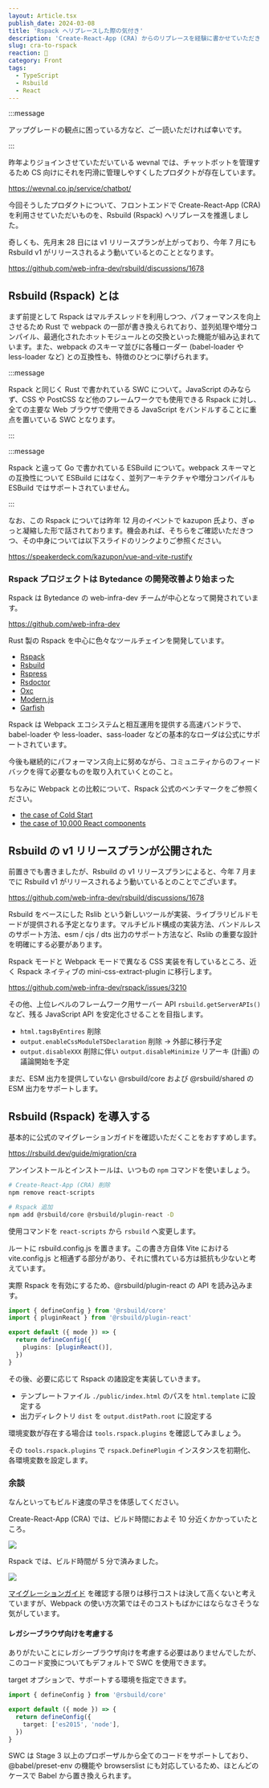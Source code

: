 ```yaml
---
layout: Article.tsx
publish_date: 2024-03-08
title: 'Rspack へリプレースした際の気付き'
description: 'Create-React-App (CRA) からのリプレースを経験に書かせていただきました。'
slug: cra-to-rspack
reaction: 🚚
category: Front
tags:
  - TypeScript
  - Rsbuild
  - React
---
```


:::message

アップグレードの観点に困っている方など、ご一読いただければ幸いです。

:::

昨年よりジョインさせていただいている wevnal では、チャットボットを管理するため CS 向けにそれを円滑に管理しやすくしたプロダクトが存在しています。

https://wevnal.co.jp/service/chatbot/

今回そうしたプロダクトについて、フロントエンドで Create-React-App (CRA) を利用させていただいものを、Rsbuild (Rspack) へリプレースを推進しました。

奇しくも、先月末 28 日には v1 リリースプランが上がっており、今年 7 月にも Rsbuild v1 がリリースされるよう動いているとのこととなります。

https://github.com/web-infra-dev/rsbuild/discussions/1678

## Rsbuild (Rspack) とは

まず前提として Rspack はマルチスレッドを利用しつつ、パフォーマンスを向上させるため Rust で webpack の一部が書き換えられており、並列処理や増分コンパイル、最適化されたホットモジュールとの交換といった機能が組み込まれています。また、webpack のスキーマ並びに各種ローダー (babel-loader や less-loader など) との互換性も、特徴のひとつに挙げられます。

:::message

Rspack と同じく Rust で書かれている SWC について。JavaScript のみならず、CSS や PostCSS など他のフレームワークでも使用できる Rspack に対し、全ての主要な Web ブラウザで使用できる JavaScript をバンドルすることに重点を置いている SWC となります。

:::

:::message

Rspack と違って Go で書かれている ESBuild について。webpack スキーマとの互換性について ESBuild にはなく、並列アーキテクチャや増分コンパイルも ESBuild ではサポートされていません。

:::


なお、この Rspack については昨年 12 月のイベントで kazupon 氏より、ぎゅっと凝縮した形で話されております。機会あれば、そちらをご確認いただきつつ、その中身については以下スライドのリンクよりご参照ください。

https://speakerdeck.com/kazupon/vue-and-vite-rustify

### Rspack プロジェクトは Bytedance の開発改善より始まった

Rspack は Bytedance の web-infra-dev チームが中心となって開発されています。

https://github.com/web-infra-dev

Rust 製の Rspack を中心に色々なツールチェインを開発しています。

- [Rspack](https://github.com/web-infra-dev/rspack)
- [Rsbuild](https://github.com/web-infra-dev/rsbuild)
- [Rspress](https://github.com/web-infra-dev/rspress)
- [Rsdoctor](https://github.com/web-infra-dev/rsdoctor)
- [Oxc](https://github.com/web-infra-dev/oxc)
- [Modern.js](https://github.com/web-infra-dev/modern.js)
- [Garfish](https://github.com/web-infra-dev/garfish)

Rspack は Webpack エコシステムと相互運用を提供する高速バンドラで、babel-loader や less-loader、sass-loader などの基本的なローダは公式にサポートされています。

今後も継続的にパフォーマンス向上に努めながら、コミュニティからのフィードバックを得て必要なものを取り入れていくとのこと。

ちなみに Webpack との比較について、Rspack 公式のベンチマークをご参照ください。

- [the case of Cold Start](https://www.rspack.dev/misc/benchmark.html#data)
- [the case of 10,000 React components](https://www.rspack.dev/misc/benchmark.html#data-1)

## Rsbuild の v1 リリースプランが公開された

前置きでも書きましたが、Rsbuild の v1 リリースプランによると、今年 7 月までに Rsbuild v1 がリリースされるよう動いているとのことでございます。

https://github.com/web-infra-dev/rsbuild/discussions/1678

Rsbuild をベースにした Rslib という新しいツールが実装、ライブラリビルドモードが提供される予定となります。マルチビルド構成の実装方法、バンドルレスのサポート方法、esm / cjs / dts 出力のサポート方法など、Rslib の重要な設計を明確にする必要があります。

Rspack モードと Webpack モードで異なる CSS 実装を有しているところ、近く Rspack ネイティブの mini-css-extract-plugin に移行します。

https://github.com/web-infra-dev/rspack/issues/3210

その他、上位レベルのフレームワーク用サーバー API `rsbuild.getServerAPIs()` など、残る JavaScript API を安定化させることを目指します。

- `html.tagsByEntires` 削除
- `output.enableCssModuleTSDeclaration` 削除 -> 外部に移行予定
- `output.disableXXX` 削除に伴い `output.disableMinimize` リアーキ (計画) の議論開始を予定

まだ、ESM 出力を提供していない @rsbuild/core および @rsbuild/shared の ESM 出力をサポートします。

## Rsbuild (Rspack) を導入する

基本的に公式のマイグレーションガイドを確認いただくことをおすすめします。

https://rsbuild.dev/guide/migration/cra

アンインストールとインストールは、いつもの `npm` コマンドを使いましょう。

```bash
# Create-React-App (CRA) 削除
npm remove react-scripts

# Rspack 追加
npm add @rsbuild/core @rsbuild/plugin-react -D
```

使用コマンドを `react-scripts` から `rsbuild` へ変更します。

ルートに rsbuild.config.js を置きます。この書き方自体 Vite における vite.config.js と相通ずる部分があり、それに慣れている方は抵抗も少ないと考えています。

実際 Rspack を有効にするため、@rsbuild/plugin-react の API を読み込みます。

```ts
import { defineConfig } from '@rsbuild/core'
import { pluginReact } from '@rsbuild/plugin-react'

export default ({ mode }) => {
  return defineConfig({
    plugins: [pluginReact()],
  })
}
```

その後、必要に応じて Rspack の諸設定を実装していきます。

- テンプレートファイル `./public/index.html` のパスを `html.template` に設定する
- 出力ディレクトリ `dist` を `output.distPath.root` に設定する

環境変数が存在する場合は `tools.rspack.plugins` を確認してみましょう。

その `tools.rspack.plugins` で `rspack.DefinePlugin` インスタンスを初期化、各環境変数を設定します。

### 余談

なんといってもビルド速度の早さを体感してください。

Create-React-App (CRA) では、ビルド時間におよそ 10 分近くかかっていたところ。

![](https://i.imgur.com/SM6PSgK.png)

Rspack では、ビルド時間が 5 分で済みました。

![](https://i.imgur.com/kGLmTbb.png)

[マイグレーションガイド](https://rsbuild.dev/guide/migration/cra) を確認する限りは移行コストは決して高くないと考えていますが、Webpack の使い方次第ではそのコストもばかにはならなさそうな気がしています。

#### レガシーブラウザ向けを考慮する

ありがたいことにレガシーブラウザ向けを考慮する必要はありませんでしたが、このコード変換についてもデフォルトで SWC を使用できます。

target オプションで、サポートする環境を指定できます。

```ts
import { defineConfig } from '@rsbuild/core'

export default ({ mode }) => {
  return defineConfig({
    target: ['es2015', 'node'],
  })
}
```

SWC は Stage 3 以上のプロポーザルから全てのコードをサポートしており、@babel/preset-env の機能や browserslist にも対応しているため、ほとんどのケースで Babel から置き換えられます。
